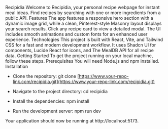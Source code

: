 Recipidia
Welcome to Recipidia, your personal recipe webpage for instant meal ideas. Find recipes by searching with one or more ingredients from a public API.
Features
The app features a responsive hero section with a dynamic image grid, while a clean, Pinterest-style Masonry layout displays your search results. Click any recipe card to view a detailed modal. The UI includes smooth animations and custom fonts for an enhanced user experience.
Technologies
This project is built with React, Vite, and Tailwind CSS for a fast and modern development workflow. It uses Shadcn UI for components, Lucide React for icons, and The MealDB API for all recipe data.
Getting Started
To get the project running on your local machine, follow these steps.
Prerequisites
You will need Node.js and npm installed.
Installation
 * Clone the repository:
   git clone [https://www.your-repo-link.com/recipidia.git](https://www.your-repo-link.com/recipidia.git)


 * Navigate to the project directory:
   cd recipidia


 * Install the dependencies:
   npm install


 * Run the development server:
   npm run dev


Your application should now be running at http://localhost:5173.